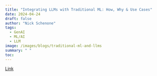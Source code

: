 ```yaml
---
title: "Integrating LLMs with Traditional ML: How, Why & Use Cases"
date: 2024-04-24
draft: false
author: "Nick Schenone"
tags:
  - GenAI
  - ML/AI
  - LLM
image: /images/blogs/traditional-ml-and-llms
summary: " "
toc: 
---
```


[Link](https://www.iguazio.com/blog/integrating-llms-with-traditional-ml-how-why-use-cases/)